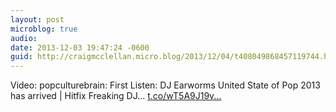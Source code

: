 ```yaml
---
layout: post
microblog: true
audio: 
date: 2013-12-03 19:47:24 -0600
guid: http://craigmcclellan.micro.blog/2013/12/04/t408049868457119744.html
---
```

Video: popculturebrain: First Listen: DJ Earworms United State of Pop 2013 has arrived | Hitfix Freaking DJ... [t.co/wT5A9J19v...](http://t.co/wT5A9J19vS)
